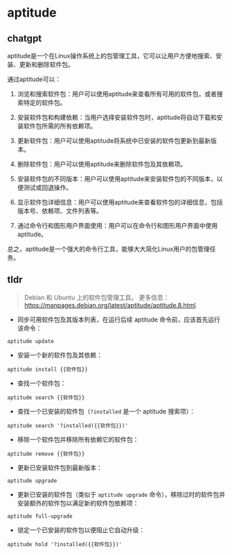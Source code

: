# aptitude 
## chatgpt 
aptitude是一个在Linux操作系统上的包管理工具，它可以让用户方便地搜索、安装、更新和删除软件包。

通过aptitude可以：

1. 浏览和搜索软件包：用户可以使用aptitude来查看所有可用的软件包，或者搜索特定的软件包。

2. 安装软件包和构建依赖：当用户选择安装软件包时，aptitude将自动下载和安装软件包所需的所有依赖项。

3. 更新软件包：用户可以使用aptitude将系统中已安装的软件包更新到最新版本。

4. 删除软件包：用户可以使用aptitude来删除软件包及其依赖项。

5. 安装软件包的不同版本：用户可以使用aptitude来安装软件包的不同版本，以便测试或回退操作。

6. 显示软件包详细信息：用户可以使用aptitude来查看软件包的详细信息，包括版本号、依赖项、文件列表等。

7. 通过命令行和图形用户界面使用：用户可以在命令行和图形用户界面中使用aptitude。

总之，aptitude是一个强大的命令行工具，能够大大简化Linux用户的包管理任务。 

## tldr 
 
> Debian 和 Ubuntu 上的软件包管理工具。
> 更多信息：<https://manpages.debian.org/latest/aptitude/aptitude.8.html>.

- 同步可用软件包及其版本列表，在运行后续 aptitude 命令前，应该首先运行该命令：

`aptitude update`

- 安装一个新的软件包及其依赖：

`aptitude install {{软件包}}`

- 查找一个软件包：

`aptitude search {{软件包}}`

- 查找一个已安装的软件包（`?installed` 是一个 aptitude 搜索项）：

`aptitude search '?installed({{软件包}})'`

- 移除一个软件包并移除所有依赖它的软件包：

`aptitude remove {{软件包}}`

- 更新已安装软件包到最新版本：

`aptitude upgrade`

- 更新已安装的软件包（类似于 `aptitude upgrade` 命令），移除过时的软件包并安装额外的软件包以满足新的软件包依赖项：

`aptitude full-upgrade`

- 锁定一个已安装的软件包以便阻止它自动升级：

`aptitude hold '?installed({{软件包}})'`
